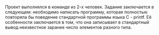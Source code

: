 Проект выполнялся в команде из 2-х человек. Задание заключается в следующем: необходимо написать программу, которая полностью повторяла бы поведение стандартной программы языка С - printf. Её особенности заключается в том, что она записывает в стандартный вывод неизвестное заранее число элементов разного типа.
